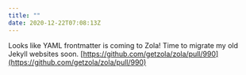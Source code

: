 ```yaml
---
title: ""
date: 2020-12-22T07:08:13Z
---
```


Looks like YAML frontmatter is coming to Zola! Time to migrate my old Jekyll websites soon.
[https://github.com/getzola/zola/pull/990](https://github.com/getzola/zola/pull/990)